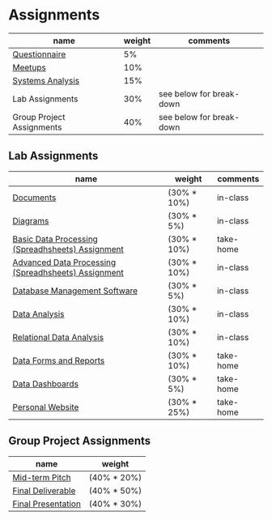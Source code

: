 # Assignments

name | weight | comments
--- | --- | ---
[Questionnaire](assignments/questionnaire.md) | 5% |
[Meetups](assignments/meetups.md) | 10% |
[Systems Analysis](assignments/systems-analysis.md) | 15% |
Lab Assignments | 30% | see below for break-down
Group Project Assignments | 40% | see below for break-down

## Lab Assignments

name | weight | comments
--- | --- | ---
[Documents](assignments/lab/docs.md) | (30% * 10%) | in-class
[Diagrams](assignments/lab/diagrams.md) | (30% * 5%) | in-class
[Basic Data Processing (Spreadhsheets) Assignment](assignments/lab/data-processing.md) | (30% * 10%) | take-home
[Advanced Data Processing (Spreadhsheets) Assignment](assignments/lab/advanced-data-processing.md) | (30% * 10%) | in-class
[Database Management Software](assignments/lab/database-management-software.md) | (30% * 5%) | in-class
[Data Analysis](assignments/lab/data-analysis.md) | (30% * 10%) | in-class
[Relational Data Analysis](assignments/lab/relational-data-analysis.md) | (30% * 10%) | in-class
[Data Forms and Reports](assignments/lab/data-forms-and-reports.md) | (30% * 10%) | take-home
[Data Dashboards](assignments/lab/data-dashboards.md)| (30% * 5%) | take-home
[Personal Website](assignments/lab/personal-website.md) | (30% * 25%) | take-home

## Group Project Assignments

name | weight
--- | ---
[Mid-term Pitch](assignments/group-project/midterm-pitch.md) | (40% * 20%)
[Final Deliverable](assignments/group-project/final-deliverable.md) | (40% * 50%)
[Final Presentation](assignments/group-project/final-presentation.md) | (40% * 30%)
